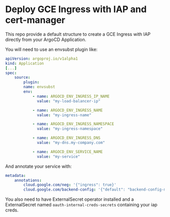 # Deploy GCE Ingress with IAP and cert-manager

This repo provide a default structure to create a GCE Ingress with IAP directly from your ArgoCD Application.

You will need to use an envsubst plugin like:

```yaml
apiVersion: argoproj.io/v1alpha1
kind: Application
[...]
spec:
    source:
        plugin:
        name: envsubst
        env:
            - name: ARGOCD_ENV_INGRESS_IP_NAME
              value: "my-load-balancer-ip"

            - name: ARGOCD_ENV_INGRESS_NAME
              value: "my-ingress-name"

            - name: ARGOCD_ENV_INGRESS_NAMESPACE
              value: "my-ingress-namespace"

            - name: ARGOCD_ENV_INGRESS_DNS
              value: "my-dns.my-company.com"

            - name: ARGOCD_ENV_SERVICE_NAME
              value: "my-service"
```

And annotate your service with:

```yaml
metadata:
    annotations:
        cloud.google.com/neg: '{"ingress": true}'
        cloud.google.com/backend-config: '{"default": "backend-config-my-ingress-name"}'
```

You also need to have ExternalSecret operator installed and a ExternalSecret named `oauth-internal-creds-secrets` containing your iap creds.
